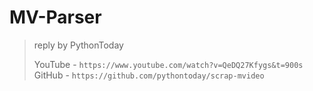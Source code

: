 # MV-Parser
>reply by PythonToday
>
> YouTube - ```https://www.youtube.com/watch?v=QeDQ27Kfygs&t=900s```
> GitHub - ```https://github.com/pythontoday/scrap-mvideo```
